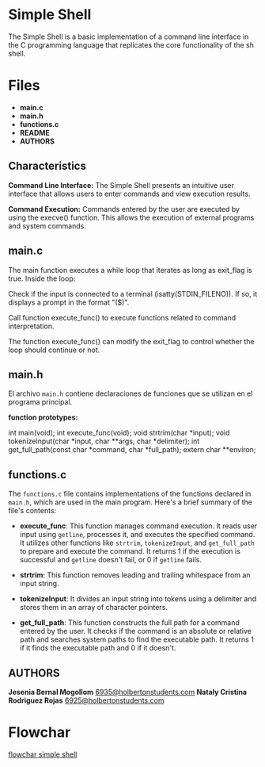 # Simple Shell

The Simple Shell is a basic implementation of a command line interface in the C programming language that replicates the core functionality of the sh shell.

# Files

 - **main.c** 
 - **main.h**
 -  **functions.c**
 -  **README**
 - **AUTHORS**

## Characteristics

**Command Line Interface:** The Simple Shell presents an intuitive user interface that allows users to enter commands and view execution results.

**Command Execution:** Commands entered by the user are executed by using the execve() function. This allows the execution of external programs and system commands.

## main.c
The main function executes a while loop that iterates as long as exit_flag is true. Inside the loop:

Check if the input is connected to a terminal (isatty(STDIN_FILENO)). If so, it displays a prompt in the format "($)".

Call function execute_func() to execute functions related to command interpretation.

The function execute_func() can modify the exit_flag to control whether the loop should continue or not.

## main.h

El archivo `main.h` contiene declaraciones de funciones que se utilizan en el programa principal.

**function prototypes:**

int main(void);
int execute_func(void);
void strtrim(char *input);
void tokenizeInput(char *input, char **args, char *delimiter);
int get_full_path(const char *command, char *full_path);
extern char **environ;

## functions.c

The `functions.c` file contains implementations of the functions declared in `main.h`, which are used in the main program. Here's a brief summary of the file's contents:

-   **execute_func**: This function manages command execution. It reads user input using `getline`, processes it, and executes the specified command. It utilizes other functions like `strtrim`, `tokenizeInput`, and `get_full_path` to prepare and execute the command. It returns 1 if the execution is successful and `getline` doesn't fail, or 0 if `getline` fails.
    
-   **strtrim**: This function removes leading and trailing whitespace from an input string.
    
-   **tokenizeInput**: It divides an input string into tokens using a delimiter and stores them in an array of character pointers.
    
-   **get_full_path**: This function constructs the full path for a command entered by the user. It checks if the command is an absolute or relative path and searches system paths to find the executable path. It returns 1 if it finds the executable path and 0 if it doesn't.

## AUTHORS

**Jesenia Bernal Mogollom** <6935@holbertonstudents.com>
**Nataly Cristina Rodriguez Rojas** <6925@holbertonstudents.com>

# Flowchar
[flowchar simple shell](https://drive.google.com/file/d/1C3Qgq55CL5VPchin7JezLFs2MvH1TlOZ/view?usp=sharing)

